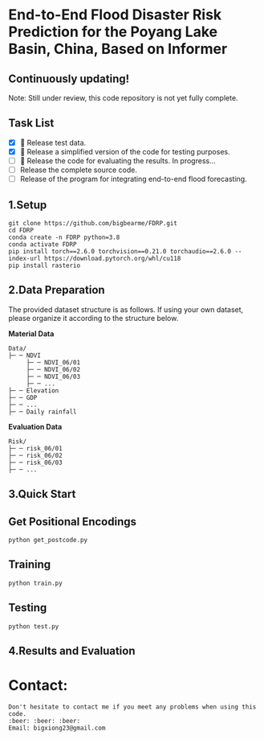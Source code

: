 # End-to-End Flood Disaster Risk Prediction for the Poyang Lake Basin, China, Based on Informer
## Continuously updating!
Note: Still under review, this code repository is not yet fully complete.
## Task List
- [x] :triangular_flag_on_post: Release test data.
- [x] :triangular_flag_on_post: Release a simplified version of the code for testing purposes.
- [ ] :rocket: Release the code for evaluating the results. In progress...
- [ ] Release the complete source code. 
- [ ] Release of the program for integrating end-to-end flood forecasting.
## 1.Setup
```
git clone https://github.com/bigbearme/FDRP.git
cd FDRP
conda create -n FDRP python=3.8
conda activate FDRP
pip install torch==2.6.0 torchvision==0.21.0 torchaudio==2.6.0 --index-url https://download.pytorch.org/whl/cu118
pip install rasterio
```
## 2.Data Preparation
The provided dataset structure is as follows. If using your own dataset, please organize it according to the structure below.

**Material Data**
```
Data/
├─ ─ NDVI
     ├─ ─ NDVI_06/01
     ├─ ─ NDVI_06/02
     ├─ ─ NDVI_06/03
     ├─ ─ ...
├─ ─ Elevation
├─ ─ GDP
├─ ─ ...
├─ ─ Daily rainfall
```
**Evaluation Data**
```
Risk/
├─ ─ risk_06/01
├─ ─ risk_06/02
├─ ─ risk_06/03
├─ ─ ...
```
## 3.Quick Start
## Get Positional Encodings
```
python get_postcode.py
```
## Training
```
python train.py
```
## Testing
```
python test.py
```
## 4.Results and Evaluation
# Contact:
```
Don't hesitate to contact me if you meet any problems when using this code.
:beer: :beer: :beer:
Email: bigxiong23@gmail.com
```
